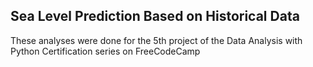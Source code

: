 ## Sea Level Prediction Based on Historical Data
These analyses were done for the 5th project of the Data Analysis with Python Certification series on FreeCodeCamp
